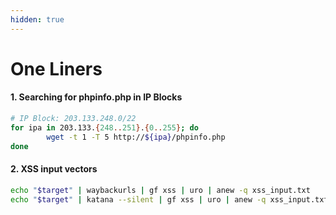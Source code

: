```yaml
---
hidden: true
---
```


# One Liners

#### 1. Searching for phpinfo.php in IP Blocks

```bash
# IP Block: 203.133.248.0/22
for ipa in 203.133.{248..251}.{0..255}; do
        wget -t 1 -T 5 http://${ipa}/phpinfo.php
done
```

#### 2. XSS input vectors

```bash
echo "$target" | waybackurls | gf xss | uro | anew -q xss_input.txt
echo "$target" | katana --silent | gf xss | uro | anew -q xss_input.txt
```

